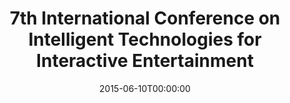 ---
acronym: INTETAIN 2015
date: '2015-06-10T00:00:00'
ext_url: http://www.intetain.org/2015/show/home
location: "Tur\xEDn"
submission_date: null
title: 7th International Conference on Intelligent Technologies for Interactive Entertainment
---